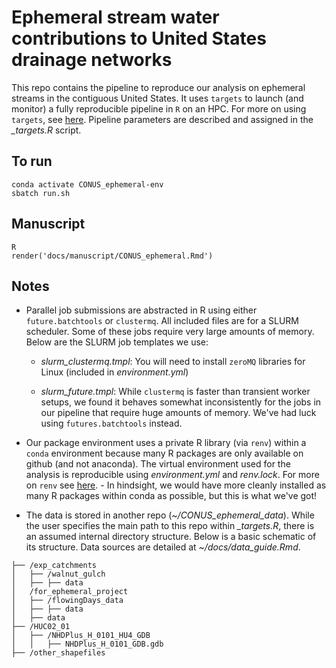 # Ephemeral stream water contributions to United States drainage networks

This repo contains the pipeline to reproduce our analysis on ephemeral streams in the contiguous United States. It uses `targets` to launch (and monitor) a fully reproducible pipeline in `R` on an HPC. For more on using `targets`, see [here](https://books.ropensci.org/targets/). Pipeline parameters are described and assigned in the *_targets.R* script.

## To run
```
conda activate CONUS_ephemeral-env
sbatch run.sh
```

## Manuscript
```
R
render('docs/manuscript/CONUS_ephemeral.Rmd')
```

## Notes
- Parallel job submissions are abstracted in R using either `future.batchtools` or `clustermq`. All included files are for a SLURM scheduler. Some of these jobs require very large amounts of memory.  Below are the SLURM job templates we use:

  - *slurm_clustermq.tmpl*: You will need to install `zeroMQ` libraries for Linux (included in *environment.yml*)

  - *slurm_future.tmpl*: While `clustermq` is faster than transient worker setups, we found it behaves somewhat inconsistently for the jobs in our pipeline that require huge amounts of memory. We've had luck using `futures.batchtools` instead.

- Our package environment uses a private R library (via `renv`) within a `conda` environment because many R packages are only available on github (and not anaconda). The virtual environment used for the analysis is reproducible using *environment.yml* and *renv.lock*. For more on `renv` see [here](https://rstudio.github.io/renv/).
      - In hindsight, we would have more cleanly installed as many R packages within conda as possible, but this is what we've got!

- The data is stored in another repo (*~/CONUS_ephemeral_data*). While the user specifies the main path to this repo within *_targets.R*, there is an assumed internal directory structure. Below is a basic schematic of its structure. Data sources are detailed at *~/docs/data_guide.Rmd*.

```
├── /exp_catchments
│   ├── /walnut_gulch
│   ├── ├── data
│   /for_ephemeral_project
│   ├── /flowingDays_data
│   ├── ├── data
│   ├── data
├── /HUC02_01
│   ├── /NHDPlus_H_0101_HU4_GDB
│   │   ├── NHDPlus_H_0101_GDB.gdb
├── /other_shapefiles
```